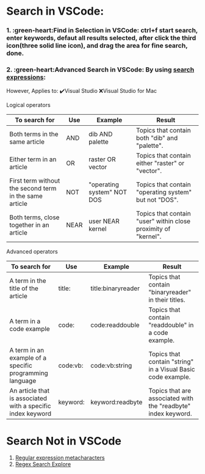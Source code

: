 # Search in VSCode:

### 1. :green-heart:Find in Selection in VSCode: ctrl+f start search, enter keywords, defaut all results selected, after click the third icon(three solid line icon), and drag the area for fine search, done.

### 2. :green-heart:Advanced Search in VSCode: By using [search expressions](https://docs.microsoft.com/en-us/visualstudio/help-viewer/logical-operators-search-expressions?view=vs-2022): 

However, Applies to: :heavy_check_mark:Visual Studio :x:Visual Studio for Mac

Logical operators

|  To search for | Use  | Example  |  Result |
|---|---|---|---|
|Both terms in the same article|AND|dib AND palette|Topics that contain both "dib" and "palette".|
|Either term in an article|OR|raster OR vector|Topics that contain either "raster" or "vector".|
|First term without the second term in the same article|NOT|"operating system" NOT DOS|Topics that contain "operating system" but not "DOS".|
|Both terms, close together in an article|NEAR|user NEAR kernel|Topics that contain "user" within close proximity of "kernel".|

Advanced operators

|  To search for | Use  | Example  |  Result |
|---|---|---|---|
|A term in the title of the article|title:|title:binaryreader|Topics that contain "binaryreader" in their titles.|
|A term in a code example|code:|code:readdouble|Topics that contain "readdouble" in a code example.|
|A term in an example of a specific programming language|code:vb:|code:vb:string|Topics that contain "string" in a Visual Basic code example.|
|An article that is associated with a specific index keyword|keyword:|keyword:readbyte|Topics that are associated with the "readbyte" index keyword.|


# Search Not in VSCode

1. [Regular expression metacharacters](https://help.relativity.com/RelativityOne/Content/Relativity/Regular_expressions/Searching_with_regular_expressions.htm)
2. [Regex Search Explore](https://regexr.com/)
